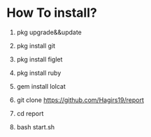 # How To install?

1. pkg upgrade&&update

2. pkg install git

3. pkg install figlet

4. pkg install ruby

5. gem install lolcat

6. git clone https://github.com/Hagirs19/report

7. cd report

8. bash start.sh

